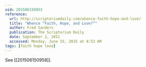 ```yaml
---
uid: 201506150853
reference:
  url: http://scriptoriumdaily.com/whence-faith-hope-and-love/
  title: "Whence “Faith, Hope, and Love?”"
  author: Fred Sanders
  publication: The Scriptorium Daily
  date: September 2, 2011
  accessed: Monday, June 15, 2015 at 8:53 AM
tags: [faith hope love]
---
```


See [[201506150958]].